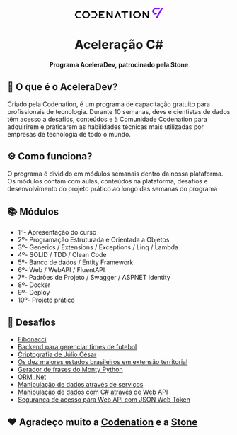 <p align="center">
<img width="200" src="assets/codenation-logo.png">
</p>
<h1 align="center">Aceleração C#</h1>
<h4 align="center">Programa AceleraDev, patrocinado pela Stone</h4>

## 🤔 O que é o AceleraDev?

Criado pela Codenation, é um programa de capacitação gratuito para profissionais de tecnologia. 
Durante 10 semanas, devs e cientistas de dados têm acesso a desafios, conteúdos e à Comunidade Codenation para adquirirem e praticarem as habilidades técnicas mais utilizadas por empresas de tecnologia de todo o mundo.

## ⚙ Como funciona? 

O programa é dividido em módulos semanais dentro da nossa plataforma. Os módulos contam com aulas, conteúdos na plataforma, desafios e desenvolvimento do projeto prático ao longo das semanas do programa

## 📚 Módulos

- 1º- Apresentação do curso
- 2º- Programação Estruturada e Orientada a Objetos
- 3º- Generics / Extensions / Exceptions / Linq / Lambda
- 4º- SOLID / TDD / Clean Code 
- 5º- Banco de dados / Entity Framework
- 6º- Web / WebAPI / FluentAPI
- 7º- Padrões de Projeto / Swagger / ASPNET Identity
- 8º- Docker
- 9º- Deploy
- 10º- Projeto prático

## 🚀 Desafios

- [Fibonacci]()
- [Backend para gerenciar times de futebol]()
- [Criptografia de Júlio César]()
- [Os dez maiores estados brasileiros em extensão territorial]()
- [Gerador de frases do Monty Python]()
- [ORM .Net]()
- [Manipulação de dados através de serviços]()
- [Manipulação de dados com C# através de Web API]()
- [Segurança de acesso para Web API com JSON Web Token]()

## ❤ Agradeço muito a [Codenation](https://www.codenation.dev/) e a [Stone](https://www.stone.com.br/)